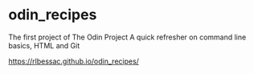 # odin_recipes
The first project of The Odin Project
A quick refresher on command line basics, HTML and Git

https://rlbessac.github.io/odin_recipes/